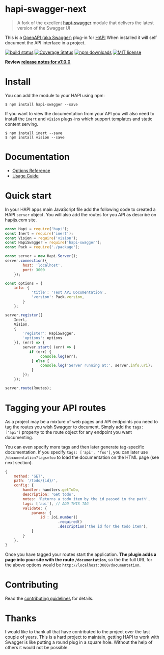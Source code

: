 # hapi-swagger-next

> A fork of the excellent [hapi-swagger](https://github.com/glennjones/hapi-swagger) module that delivers the latest version of the Swagger UI

This is a [OpenAPI (aka Swagger)](https://openapis.org/) plug-in for [HAPI](http://hapijs.com/) When installed it will self document the API interface
in a project.

[![build status](https://img.shields.io/travis/glennjones/hapi-swagger.svg?style=flat-square)](https://travis-ci.org/darahayes/hapi-swagger.svg?branch=master)
[![Coverage Status](https://img.shields.io/coveralls/glennjones/hapi-swagger/dev.svg?style=flat-square)](https://coveralls.io/r/darahayes/hapi-swagger)
[![npm downloads](https://img.shields.io/npm/dm/hapi-swagger.svg?style=flat-square)](https://www.npmjs.com/package/hapi-swagger-next)
[![MIT license](http://img.shields.io/badge/license-MIT-blue.svg?style=flat-square)](https://raw.github.com/glennjones/microformat-shic/master/license.txt)

__Review [release notes for v7.0.0](https://github.com/glennjones/hapi-swagger/issues/325)__


# Install

You can add the module to your HAPI using npm:

    $ npm install hapi-swagger --save

If you want to view the documentation from your API you will also need to install the `inert` and `vision` plugs-ins which support templates and static
content serving.

    $ npm install inert --save
    $ npm install vision --save

# Documentation

* [Options Reference](optionsreference.md)
* [Usage Guide](usageguide.md)


# Quick start

In your HAPI apps main JavaScript file add the following code to created a HAPI `server` object. You will also add the routes for you API as describe on hapijs.com site.


```Javascript
const Hapi = require('hapi');
const Inert = require('inert');
const Vision = require('vision');
const HapiSwagger = require('hapi-swagger');
const Pack = require('./package');

const server = new Hapi.Server();
server.connection({
        host: 'localhost',
        port: 3000
    });

const options = {
    info: {
            'title': 'Test API Documentation',
            'version': Pack.version,
        }
    };

server.register([
    Inert,
    Vision,
    {
        'register': HapiSwagger,
        'options': options
    }], (err) => {
        server.start( (err) => {
           if (err) {
                console.log(err);
            } else {
                console.log('Server running at:', server.info.uri);
            }
        });
    });

server.route(Routes);
```

# Tagging your API routes
As a project may be a mixture of web pages and API endpoints you need to tag the routes you wish Swagger to
document. Simply add the `tags: ['api']` property to the route object for any endpoint you want documenting.

You can even specify more tags and then later generate tag-specific documentation. If you specify
`tags: ['api', 'foo']`, you can later use `/documentation?tags=foo` to load the documentation on the
HTML page (see next section).

```Javascript
{
    method: 'GET',
    path: '/todo/{id}/',
    config: {
        handler: handlers.getToDo,
        description: 'Get todo',
        notes: 'Returns a todo item by the id passed in the path',
        tags: ['api'], // ADD THIS TAG
        validate: {
            params: {
                id : Joi.number()
                        .required()
                        .description('the id for the todo item'),
            }
        }
    },
}
```

Once you have tagged your routes start the application. __The plugin adds a page into your site with the route `/documentation`__,
so the the full URL for the above options would be `http://localhost:3000/documentation`.



# Contributing

Read the [contributing guidelines](https://github.com/glennjones/hapi-swagger/blob/master/.github/CONTRIBUTING.md) for details.




# Thanks
I would like to thank all that have contributed to the project over the last couple of years. This is a hard project to maintain, getting HAPI to work with Swagger
is like putting a round plug in a square hole. Without the help of others it would not be possible.


